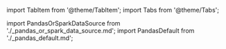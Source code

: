 import TabItem from '@theme/TabItem';
import Tabs from '@theme/Tabs';

import PandasOrSparkDataSource from './_pandas_or_spark_data_source.md';
import PandasDefault from './_pandas_default.md';



<Tabs queryString="data_source_type" groupId="data_source_type" defaultValue='pandas_filesystem'>

   <TabItem value="pandas_default" label="pandas_default">
   <PandasDefault/>
   </TabItem>

   <TabItem value="pandas_filesystem" label="pandas">
   <PandasOrSparkDataSource/>
   </TabItem>

   <TabItem value="spark" label="Spark">
   <PandasOrSparkDataSource/>
   </TabItem>

</Tabs>
